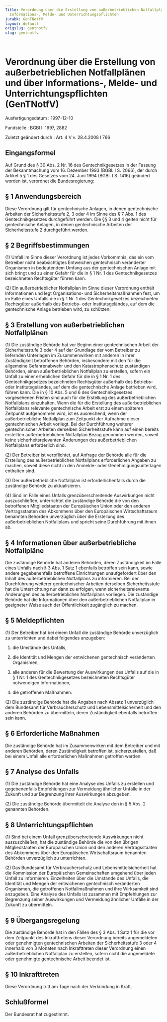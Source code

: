```yaml
---
Title: Verordnung über die Erstellung von außerbetrieblichen Notfallplänen und über
  Informations-, Melde- und Unterrichtungspflichten
jurabk: GenTNotfV
layout: default
origslug: gentnotfv
slug: gentnotfv

---
```


# Verordnung über die Erstellung von außerbetrieblichen Notfallplänen und über Informations-, Melde- und Unterrichtungspflichten (GenTNotfV)

Ausfertigungsdatum
:   1997-12-10

Fundstelle
:   BGBl I: 1997, 2882

Zuletzt geändert durch
:   Art. 4 V v. 28.4.2008 I 766

## Eingangsformel

Auf Grund des § 30 Abs. 2 Nr. 16 des Gentechnikgesetzes in der Fassung
der Bekanntmachung vom 16. Dezember 1993 (BGBl. I S. 2066), der durch
Artikel 5 § 1 des Gesetzes vom 24. Juni 1994 (BGBl. I S. 1416)
geändert worden ist, verordnet die Bundesregierung:

## § 1 Anwendungsbereich

Diese Verordnung gilt für gentechnische Anlagen, in denen
gentechnische Arbeiten der Sicherheitsstufe 2, 3 oder 4 im Sinne des §
7 Abs. 1 des Gentechnikgesetzes durchgeführt werden. Die §§ 3 und 4
gelten nicht für gentechnische Anlagen, in denen gentechnische
Arbeiten der Sicherheitsstufe 2 durchgeführt werden.

## § 2 Begriffsbestimmungen

(1) Unfall im Sinne dieser Verordnung ist jedes Vorkommnis, das ein
vom Betreiber nicht beabsichtigtes Entweichen gentechnisch veränderter
Organismen in bedeutendem Umfang aus der gentechnischen Anlage mit
sich bringt und zu einer Gefahr für die in § 1 Nr. 1 des
Gentechnikgesetzes bezeichneten Rechtsgüter führen kann.

(2) Ein außerbetrieblicher Notfallplan im Sinne dieser Verordnung
enthält Informationen und legt Organisations- und Sicherheitsmaßnahmen
fest, um im Falle eines Unfalls die in § 1 Nr. 1 des
Gentechnikgesetzes bezeichneten Rechtsgüter außerhalb des Betriebs-
oder Institutsgeländes, auf dem die gentechnische Anlage betrieben
wird, zu schützen.

## § 3 Erstellung von außerbetrieblichen Notfallplänen

(1) Die zuständige Behörde hat vor Beginn einer gentechnischen Arbeit
der Sicherheitsstufe 3 oder 4 auf der Grundlage der vom Betreiber zu
liefernden Unterlagen im Zusammenwirken mit anderen in ihrer
Zuständigkeit betroffenen Behörden, insbesondere mit den für die
allgemeine Gefahrenabwehr und den Katastrophenschutz zuständigen
Behörden, einen außerbetrieblichen Notfallplan zu erstellen, sofern
ein Unfall zu einer erheblichen Gefahr für die in § 1 Nr. 1 des
Gentechnikgesetzes bezeichneten Rechtsgüter außerhalb des Betriebs-
oder Institutsgeländes, auf dem die gentechnische Anlage betrieben
wird, führen kann. Die in § 10 Abs. 5 und 6 des Gentechnikgesetzes
vorgesehenen Fristen sind auch für die Erstellung des
außerbetrieblichen Notfallplans einzuhalten. Wenn die für die
Erstellung des außerbetrieblichen Notfallplans relevante gentechnische
Arbeit erst zu einem späteren Zeitpunkt aufgenommen wird, ist es
ausreichend, wenn der außerbetriebliche Notfallplan zum Zeitpunkt der
Aufnahme dieser gentechnischen Arbeit vorliegt. Bei der Durchführung
weiterer gentechnischer Arbeiten derselben Sicherheitsstufe kann auf
einen bereits erstellten außerbetrieblichen Notfallplan Bezug genommen
werden, soweit keine sicherheitsrelevanten Änderungen des
außerbetrieblichen Notfallplans erforderlich sind.

(2) Der Betreiber ist verpflichtet, auf Anfrage der Behörde alle für
die Erstellung des außerbetrieblichen Notfallplans erforderlichen
Angaben zu machen, soweit diese nicht in den Anmelde- oder
Genehmigungsunterlagen enthalten sind.

(3) Der außerbetriebliche Notfallplan ist erforderlichenfalls durch
die zuständige Behörde zu aktualisieren.

(4) Sind im Falle eines Unfalls grenzüberschreitende Auswirkungen
nicht auszuschließen, unterrichtet die zuständige Behörde die von den
betroffenen Mitgliedstaaten der Europäischen Union oder den anderen
Vertragsstaaten des Abkommens über den Europäischen Wirtschaftsraum
benannten Behörden unverzüglich über die Erstellung des
außerbetrieblichen Notfallplans und spricht seine Durchführung mit
ihnen ab.

## § 4 Informationen über außerbetriebliche Notfallpläne

Die zuständige Behörde hat anderen Behörden, deren Zuständigkeit im
Falle eines Unfalls nach § 3 Abs. 1 Satz 1 ebenfalls betroffen sein
kann, sowie andere gegebenenfalls betroffene Einrichtungen
unaufgefordert über den Inhalt des außerbetrieblichen Notfallplans zu
informieren. Bei der Durchführung weiterer gentechnischer Arbeiten
derselben Sicherheitsstufe hat die Unterrichtung nur dann zu erfolgen,
wenn sicherheitsrelevante Änderungen des außerbetrieblichen
Notfallplans vorliegen. Die zuständige Behörde hat die Informationen
über den außerbetrieblichen Notfallplan in geeigneter Weise auch der
Öffentlichkeit zugänglich zu machen.

## § 5 Meldepflichten

(1) Der Betreiber hat bei einem Unfall die zuständige Behörde
unverzüglich zu unterrichten und dabei folgendes anzugeben:

1.  die Umstände des Unfalls,


2.  die Identität und Mengen der entwichenen gentechnisch veränderten
    Organismen,


3.  alle anderen für die Bewertung der Auswirkungen des Unfalls auf die in
    § 1 Nr. 1 des Gentechnikgesetzes bezeichneten Rechtsgüter notwendigen
    Informationen,


4.  die getroffenen Maßnahmen.




(2) Die zuständige Behörde hat die Angaben nach Absatz 1 unverzüglich
dem Bundesamt für Verbraucherschutz und Lebensmittelsicherheit und den
anderen Behörden zu übermitteln, deren Zuständigkeit ebenfalls
betroffen sein kann.

## § 6 Erforderliche Maßnahmen

Die zuständige Behörde hat im Zusammenwirken mit dem Betreiber und mit
anderen Behörden, deren Zuständigkeit betroffen ist, sicherzustellen,
daß bei einem Unfall alle erforderlichen Maßnahmen getroffen werden.

## § 7 Analyse des Unfalls

(1) Die zuständige Behörde hat eine Analyse des Unfalls zu erstellen
und gegebenenfalls Empfehlungen zur Vermeidung ähnlicher Unfälle in
der Zukunft und zur Begrenzung ihrer Auswirkungen abzugeben.

(2) Die zuständige Behörde übermittelt die Analyse den in § 5 Abs. 2
genannten Behörden.

## § 8 Unterrichtungspflichten

(1) Sind bei einem Unfall grenzüberschreitende Auswirkungen nicht
auszuschließen, hat die zuständige Behörde die von den übrigen
Mitgliedstaaten der Europäischen Union und den anderen Vertragsstaaten
des Abkommens über den Europäischen Wirtschaftsraum benannten Behörden
unverzüglich zu unterrichten.

(2) Das Bundesamt für Verbraucherschutz und Lebensmittelsicherheit hat
die Kommission der Europäischen Gemeinschaften umgehend über jeden
Unfall zu informieren. Einzelheiten über die Umstände des Unfalls, die
Identität und Mengen der entwichenen gentechnisch veränderten
Organismen, die getroffenen Notfallmaßnahmen und ihre Wirksamkeit sind
anzugeben. Eine Analyse des Unfalls ist zusammen mit Empfehlungen zur
Begrenzung seiner Auswirkungen und Vermeidung ähnlicher Unfälle in der
Zukunft zu übermitteln.

## § 9 Übergangsregelung

Die zuständige Behörde hat in den Fällen des § 3 Abs. 1 Satz 1 für die
vor dem Zeitpunkt des Inkrafttretens dieser Verordnung bereits
angemeldeten oder genehmigten gentechnischen Arbeiten der
Sicherheitsstufe 3 oder 4 innerhalb von 3 Monaten nach Inkrafttreten
dieser Verordnung einen außerbetrieblichen Notfallplan zu erstellen,
sofern nicht die angemeldete oder genehmigte gentechnische Arbeit
beendet ist.

## § 10 Inkrafttreten

Diese Verordnung tritt am Tage nach der Verkündung in Kraft.

## Schlußformel

Der Bundesrat hat zugestimmt.

